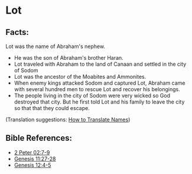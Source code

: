 # Lot #

## Facts: ##

Lot was the name of Abraham's nephew.

* He was the son of Abraham's brother Haran.
* Lot traveled with Abraham to the land of Canaan and settled in the city of Sodom
* Lot was the ancestor of the Moabites and Ammonites.
* When enemy kings attacked Sodom and captured Lot, Abraham came with several hundred men to rescue Lot and recover his belongings.
* The people living in the city of Sodom were very wicked so God destroyed that city. But he first told Lot and his family to leave the city so that that they could escape.

(Translation suggestions: [How to Translate Names](en/ta-vol1/translate/man/translate-names))



## Bible References: ##

* [2 Peter 02:7-9](en/tn/2pe/help/02/07)
* [Genesis 11:27-28](en/tn/gen/help/11/27)
* [Genesis 12:4-5](en/tn/gen/help/12/04)